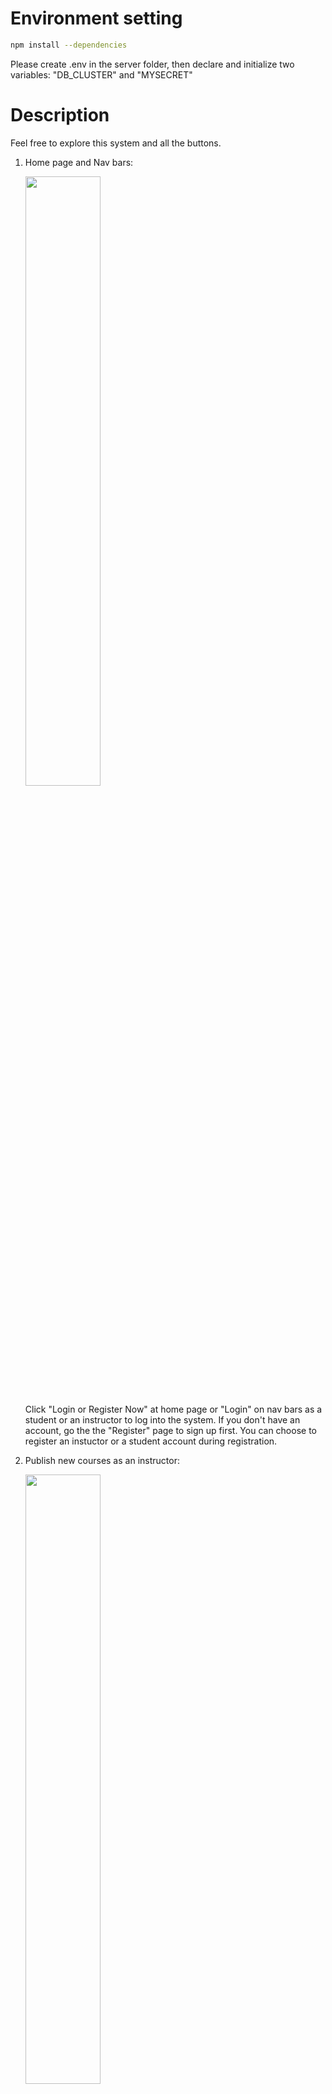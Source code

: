 # Environment setting

```sh
npm install --dependencies
```
Please create .env in the server folder, then declare and initialize two variables: "DB_CLUSTER" and "MYSECRET"

# Description

Feel free to explore this system and all the buttons.

1. Home page and Nav bars:

   <img src="./pic/home.png" width="50%" height="50%">

   Click "Login or Register Now" at home page or "Login" on nav bars as a student or an instructor to log into the system. If you don't have an account, go the the "Register" page to sign up first. You can choose to register an instuctor or a student account during registration.

2. Publish new courses as an instructor:

   <img src="./pic/newpost.png" width="50%" height="50%">

   After logging in by an instructor account, Navbars will present all the functions instructors may use. Go to the "Post Course" page, fill in the forms and submit, then the courses will be successfully published. At the "Course" page you can manage all your available courses.

   <img src="./pic/published.png" width="50%" height="50%">

3. Enroll new courses as a student:

   <img src="./pic/enroll.png" width="50%" height="50%">

   After logging in by a student account, Navbars will present all the functions students may use. Go to the "Enrollment" page, fill in the form and search, then all relevant courses will be listed in the result. At the "Course" page you can see all the courses you have enrolled.

   <img src="./pic/student%20courses.png" width="50%" height="50%">
#   O n l i n e - R e g i s t r a t i o n - S y s t e m  
 #   O n l i n e - R e g i s t r a t i o n - S y s t e m  
 